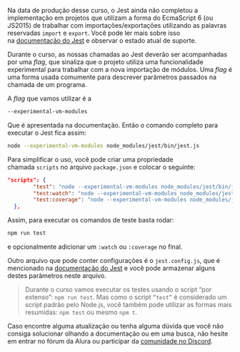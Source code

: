 Na data de produção desse curso, o Jest ainda não completou a implementação em projetos que utilizam a forma do EcmaScript 6 (ou JS2015) de trabalhar com importações/exportações utilizando as palavras reservadas `import` e `export`. Você pode ler mais sobre isso na [documentação do Jest](https://jestjs.io/pt-BR/docs/ecmascript-modules) e observar o estado atual de suporte.

Durante o curso, as nossas chamadas ao Jest deverão ser acompanhadas por uma _flag_, que sinaliza que o projeto utiliza uma funcionalidade experimental para trabalhar com a nova importação de módulos. Uma _flag_ é uma forma usada comumente para descrever parâmetros passados na chamada de um programa.

A _flag_ que vamos utilizar é a

```css
--experimental-vm-modules
```

Que é apresentada na documentação. Então o comando completo para executar o Jest fica assim:

```bash
node --experimental-vm-modules node_modules/jest/bin/jest.js
```

Para simplificar o uso, você pode criar uma propriedade chamada `scripts` no arquivo `package.json` e colocar o seguinte:

```json
"scripts": {
        "test": "node --experimental-vm-modules node_modules/jest/bin/jest.js",
        "test:watch": "node --experimental-vm-modules node_modules/jest/bin/jest.js --detectOpenHandles --watch",
        "test:coverage": "node --experimental-vm-modules node_modules/jest/bin/jest.js --detectOpenHandles --coverage"
  },
```

Assim, para executar os comandos de teste basta rodar:

```bash
npm run test
```

e opcionalmente adicionar um `:watch` ou `:coverage` no final.

Outro arquivo que pode conter configurações é o `jest.config.js`, que é mencionado na [documentação do Jest](https://jestjs.io/pt-BR/docs/configuration) e você pode armazenar alguns destes parâmetros neste arquivo.

> Durante o curso vamos executar os testes usando o script “por extenso”: `npm run test`. Mas como o script `”test”` é considerado um script padrão pelo Node.js, você também pode utilizar as formas mais resumidas: `npm test` ou mesmo `npm t`.

Caso encontre alguma atualização ou tenha alguma dúvida que você não consiga solucionar olhando a documentação ou em uma busca, não hesite em entrar no fórum da Alura ou participar da [comunidade no Discord](https://discord.com/invite/QeBdgAjXnn).